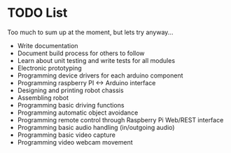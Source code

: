 # TODO List

Too much to sum up at the moment, but lets try anyway...

- Write documentation 
- Document build process for others to follow 
- Learn about unit testing and write tests for all modules 
- Electronic prototyping 
- Programming device drivers for each arduino component 
- Programming raspberry PI <-> Arduino  interface 
- Designing and printing robot chassis 
- Assembling robot 
- Programming basic driving functions 
- Programming automatic object avoidance 
- Programming remote control through Raspberry Pi Web/REST interface 
- Programming basic audio handling (in/outgoing audio) 
- Programming basic video capture 
- Programming video webcam movement 
